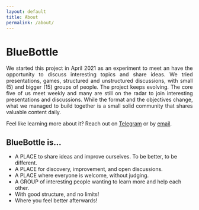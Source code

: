 ```yaml
---
layout: default
title: About
permalink: /about/
---
```

# BlueBottle
<div align="justify">
We started this project in April 2021 as an experiment to meet an have the opportunity to discuss interesting topics and share ideas. We tried presentations, games, structured and unstructured discussions, with small (5) and bigger (15) groups of people. The project keeps evolving. The core five of us meet weekly and many are still on the radar to join interesting presentations and discussions. While the format and the objectives change, what we managed to build together is a small solid community that shares valuable content daily. 


Feel like learning more about it? Reach out on <a href="https://t.me/RicCap">Telegram</a> or by <a href="capraroriccardo@gmail.com">email</a>.
</div>

## BlueBottle is...
+ A PLACE to share ideas and improve ourselves. To be better, to be different.
+ A PLACE for discovery, improvement, and open discussions.
+ A PLACE where everyone is welcome, without judging.
+ A GROUP of interesting people wanting to learn more and help each other.
+ With good structure, and no limits!
+ Where you feel better afterwards!